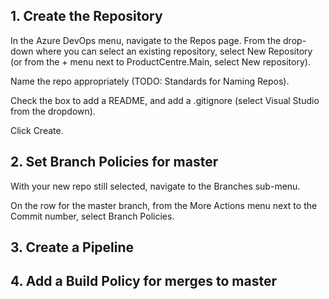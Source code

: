 ## 1. Create the Repository

In the Azure DevOps menu, navigate to the Repos page. From the drop-down where you can select an existing repository, select New Repository (or from the + menu next to ProductCentre.Main, select New repository).

Name the repo appropriately (TODO: Standards for Naming Repos).

Check the box to add a README, and add a .gitignore (select Visual Studio from the dropdown).

Click Create.


## 2. Set Branch Policies for master

With your new repo still selected, navigate to the Branches sub-menu.

On the row for the master branch, from the More Actions menu next to the Commit number, select Branch Policies.



## 3. Create a Pipeline

## 4. Add a Build Policy for merges to master
